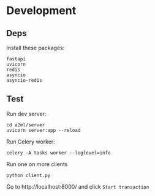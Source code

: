 # Development

## Deps

Install these packages:
```
fastapi
uvicorn
redis
asyncio
asyncio-redis
```

## Test

Run dev server:
```
cd a2ml/server
uvicorn server:app --reload
```

Run Celery worker:
```
celery -A tasks worker --loglevel=info
```


Run one on more clients
```
python client.py
```

Go to http://localhost:8000/ and click `Start transaction`
